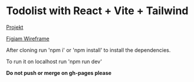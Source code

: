 # Todolist with React + Vite + Tailwind

[Projekt](https://github.com/users/Bepixeled/projects/1)

[Figjam Wireframe](https://www.figma.com/file/YcOGyAHbNwzZQY2dDmY8e6/React-Todo-List?type=design&node-id=0-1&mode=design)

After cloning run 'npm i' or 'npm install' to install the dependencies.

To run it on localhost run 'npm run dev'

**Do not push or merge on gh-pages please**
